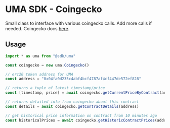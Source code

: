 # UMA SDK - Coingecko

Small class to interface with various coingecko calls. Add more calls if needed. Coingecko docs [here](https://www.coingecko.com/en/api#explore-api).

## Usage

```js
import * as uma from "@sdk/uma"

const coingecko = new uma.Coingecko()

// erc20 token address for UMA
const address = "0x04fa0d235c4abf4bcf4787af4cf447de572ef828"

// returns a tuple of latest timestamp/price
const [timestamp, price] = await coingecko.getCurrentPriceByContract(address)

// returns detailed info from coingecko about this contract
const details = await coingecko.getContractDetails(address)

// get historical price information on contract from 10 minutes ago
const historicalPrices = await coingecko.getHistoricContractPrices(address, Date.now() - 1000 * 60 * 10, Date.now())
```
